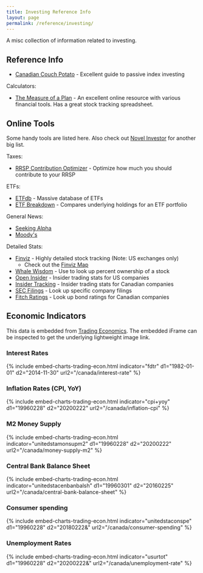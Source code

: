 ```yaml
---
title: Investing Reference Info
layout: page
permalink: /reference/investing/
---
```


A misc collection of information related to investing.

## Reference Info
- [Canadian Couch Potato](https://canadiancouchpotato.com/) - Excellent guide to passive index investing

Calculators:
- [The Measure of a Plan](https://themeasureofaplan.com/) - An excellent online resource with various financial tools. Has a great stock tracking spreadsheet.


## Online Tools

Some handy tools are listed here. Also check out [Novel Investor](https://novelinvestor.com/financial-tools/) for another big list.

Taxes:
- [RRSP Contribution Optimizer](https://www.rrspcontribution.ca/) - Optimize how much you should contribute to your RRSP

ETFs:
- [ETFdb](https://etfdb.com/) - Massive database of ETFs
- [ETF Breakdown](https://www.etfbreakdown.com/) - Compares underlying holdings for an ETF portfolio

General News:
- [Seeking Alpha](https://seekingalpha.com/)
- [Moody's](https://www.moodys.com/)

Detailed Stats:
- [Finviz](https://finviz.com/) - Highly detailed stock tracking (Note: US exchanges only)
  - Check out the [Finviz Map](https://finviz.com/map.ashx?t=sec)
- [Whale Wisdom](https://whalewisdom.com/) - Use to look up percent ownership of a stock
- <a href="http://openinsider.com/" data-proofer-ignore>Open Insider</a> - Insider trading stats for US companies
- [Insider Tracking](https://www.insidertracking.com/) - Insider trading stats for Canadian companies
- [SEC Filings](https://www.sec.gov/search-filings) - Look up specific company filings
- [Fitch Ratings](https://www.fitchratings.com/) - Look up bond ratings for Canadian companies

## Economic Indicators

This data is embedded from [Trading Economics](https://tradingeconomics.com/indicators). The embedded iFrame can be inspected to get the underlying lightweight image link.

### Interest Rates
{% include embed-charts-trading-econ.html indicator="fdtr" d1="1982-01-01" d2="2014-11-30" url2="/canada/interest-rate" %}

### Inflation Rates (CPI, YoY)
{% include embed-charts-trading-econ.html indicator="cpi+yoy" d1="19960228" d2="20200222" url2="/canada/inflation-cpi" %}

### M2 Money Supply
{% include embed-charts-trading-econ.html indicator="unitedstamonsupm2" d1="19960228" d2="20200222" url2="/canada/money-supply-m2" %}

### Central Bank Balance Sheet
{% include embed-charts-trading-econ.html indicator="unitedstacenbanbalsh" d1="19960301" d2="20160225" url2="/canada/central-bank-balance-sheet" %}

### Consumer spending
{% include embed-charts-trading-econ.html indicator="unitedstaconspe" d1="19960228" d2="20180222&" url2="/canada/consumer-spending" %}

### Unemployment Rates
{% include embed-charts-trading-econ.html indicator="usurtot" d1="19960228" d2="20200222&" url2="/canada/unemployment-rate" %}
